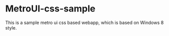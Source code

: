 MetroUI-css-sample
==================
This is a sample metro ui css based webapp, which is based on Windows 8 style.